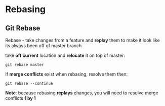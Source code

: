 # Rebasing

## Git Rebase

Rebase - take changes from a feature and **replay** them to make it look like its always been off of master branch

take **off current** location and **relocate** it on top of master:

	git rebase master

If **merge conflicts** exist when rebasing, resolve them then:

	git rebase --continue
	
**Note**: because rebasing **replays** changes, you will need to resolve merge conflicts **1 by 1**

